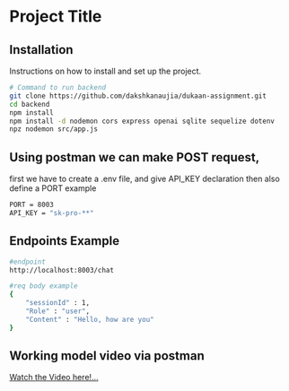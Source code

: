 # Project Title


## Installation
Instructions on how to install and set up the project.

```sh
# Command to run backend
git clone https://github.com/dakshkanaujia/dukaan-assignment.git
cd backend
npm install
npm install -d nodemon cors express openai sqlite sequelize dotenv
npz nodemon src/app.js
```

## Using postman we can make POST request, 
first we have to create a .env file, and give API_KEY declaration
then also define a PORT
example 
```sh
PORT = 8003
API_KEY = "sk-pro-**"
```
## Endpoints Example

```sh
#endpoint
http://localhost:8003/chat

#req body example
{
    "sessionId" : 1,
    "Role" : "user",
    "Content" : "Hello, how are you"
}
``` 


## Working model video via postman
<a href="https://www.youtube.com/watch?v=_7bD1tE9KA8" target="_blank">Watch the Video here!...</a>
